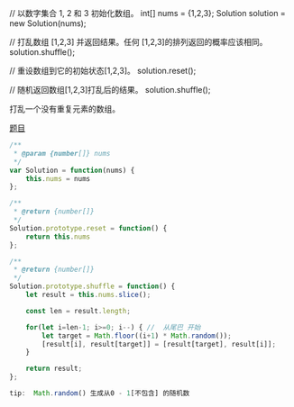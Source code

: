 // 以数字集合 1, 2 和 3 初始化数组。
int[] nums = {1,2,3};
Solution solution = new Solution(nums);

// 打乱数组 [1,2,3] 并返回结果。任何 [1,2,3]的排列返回的概率应该相同。
solution.shuffle();

// 重设数组到它的初始状态[1,2,3]。
solution.reset();

// 随机返回数组[1,2,3]打乱后的结果。
solution.shuffle();

打乱一个没有重复元素的数组。

[题目](https://leetcode.cn/problems/shuffle-an-array/description/)

```js
/**
 * @param {number[]} nums
 */
var Solution = function(nums) {
    this.nums = nums
};

/**
 * @return {number[]}
 */
Solution.prototype.reset = function() {
    return this.nums
};

/**
 * @return {number[]}
 */
Solution.prototype.shuffle = function() {
    let result = this.nums.slice();

    const len = result.length;

    for(let i=len-1; i>=0; i--) { //  从尾巴 开始
        let target = Math.floor((i+1) * Math.random());
        [result[i], result[target]] = [result[target], result[i]];
    }

    return result;
};

tip:  Math.random() 生成从0 - 1[不包含] 的随机数
```

